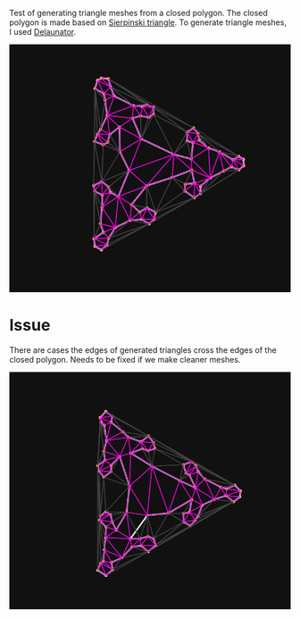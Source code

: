 Test of generating triangle meshes from a closed polygon. The closed polygon is made
based on [Sierpinski triangle](https://en.wikipedia.org/wiki/Sierpi%C5%84ski_triangle).
To generate triangle meshes, I used [Delaunator](https://www.npmjs.com/package/delaunator).

![screenshot](screenshot.png)


# Issue
There are cases the edges of generated triangles cross the edges of the closed polygon. Needs to be fixed if we make cleaner meshes.

![screenshot_error](screenshot_error.png)

